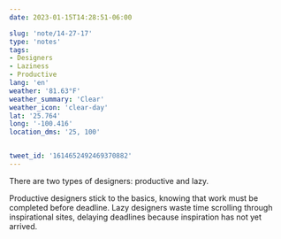 ```yaml
---
date: 2023-01-15T14:28:51-06:00

slug: 'note/14-27-17'
type: 'notes'
tags:
- Designers
- Laziness
- Productive
lang: 'en'
weather: '81.63°F'
weather_summary: 'Clear'
weather_icon: 'clear-day'
lat: '25.764'
long: '-100.416'
location_dms: '25, 100'


tweet_id: '1614652492469370882'
---
```

There are two types of designers: productive and lazy. 

Productive designers stick to the basics, knowing that work must be completed before deadline.
Lazy designers waste time scrolling through inspirational sites, delaying deadlines because inspiration has not yet arrived.
